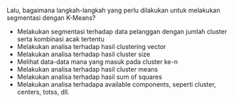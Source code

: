 Lalu, bagaimana langkah-langkah yang perlu dilakukan untuk melakukan segmentasi dengan K-Means?
- Melakukan segmentasi terhadap data pelanggan dengan jumlah cluster serta kombinasi acak tertentu
- Melakukan analisa terhadap hasil clustering vector
- Melakukan analisa terhadap hasil cluster size
- Melihat data-data mana yang masuk pada cluster ke-n
- Melakukan analisa terhadap hasil cluster means
- Melakukan analisa terhadap hasil sum of squares
- Melakukan analisa terhadapa available components, seperti cluster, centers, totss, dll.
